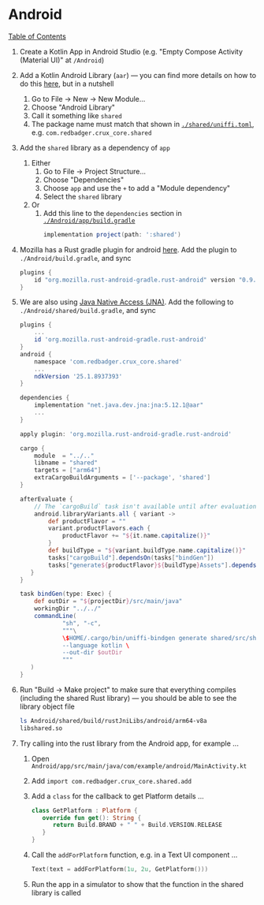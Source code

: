 # Android

[Table of Contents](./new-project.md)

1. Create a Kotlin App in Android Studio (e.g. "Empty Compose Activity (Material UI)" at `/Android`)

1. Add a Kotlin Android Library (`aar`) — you can find more details on how to do this [here](https://developer.android.com/studio/projects/android-library), but in a nutshell

   1. Go to File -> New -> New Module...
   1. Choose "Android Library"
   1. Call it something like `shared`
   1. The package name must match that shown in [`./shared/uniffi.toml`](../shared/uniffi.toml), e.g. `com.redbadger.crux_core.shared`

1. Add the `shared` library as a dependency of `app`

   1. Either
      1. Go to File -> Project Structure...
      1. Choose "Dependencies"
      1. Choose `app` and use the `+` to add a "Module dependency"
      1. Select the `shared` library
   1. Or
      1. Add this line to the `dependencies` section in [`./Android/app/build.gradle`](../Android/app/build.gradle)
         ```groovy
         implementation project(path: ':shared')
         ```

1. Mozilla has a Rust gradle plugin for android [here](https://github.com/mozilla/rust-android-gradle). Add the plugin to `./Android/build.gradle`, and sync

   ```groovy
   plugins {
       id "org.mozilla.rust-android-gradle.rust-android" version "0.9.3"
   }
   ```

1. We are also using [Java Native Access (JNA)](https://github.com/java-native-access/jna).
   Add the following to `./Android/shared/build.gradle`, and sync

   ```groovy
   plugins {
       ...
       id 'org.mozilla.rust-android-gradle.rust-android'
   }
   android {
       namespace 'com.redbadger.crux_core.shared'
       ...
       ndkVersion '25.1.8937393'
   }

   dependencies {
       implementation "net.java.dev.jna:jna:5.12.1@aar"
       ...
   }

   apply plugin: 'org.mozilla.rust-android-gradle.rust-android'

   cargo {
       module  = "../.."
       libname = "shared"
       targets = ["arm64"]
       extraCargoBuildArguments = ['--package', 'shared']
   }

   afterEvaluate {
       // The `cargoBuild` task isn't available until after evaluation.
       android.libraryVariants.all { variant ->
           def productFlavor = ""
           variant.productFlavors.each {
               productFlavor += "${it.name.capitalize()}"
           }
           def buildType = "${variant.buildType.name.capitalize()}"
           tasks["cargoBuild"].dependsOn(tasks["bindGen"])
           tasks["generate${productFlavor}${buildType}Assets"].dependsOn(tasks["cargoBuild"])
      }
   }

   task bindGen(type: Exec) {
       def outDir = "${projectDir}/src/main/java"
       workingDir "../../"
       commandLine(
               "sh", "-c",
               """\
               \$HOME/.cargo/bin/uniffi-bindgen generate shared/src/shared.udl \
               --language kotlin \
               --out-dir $outDir
               """
      )
   }

   ```

1. Run "Build -> Make project" to make sure that everything compiles (including the shared Rust library) — you should be able to see the library object file

   ```sh
   ls Android/shared/build/rustJniLibs/android/arm64-v8a
   libshared.so
   ```

1. Try calling into the rust library from the Android app, for example ...

   1. Open `Android/app/src/main/java/com/example/android/MainActivity.kt`
   1. Add `import com.redbadger.crux_core.shared.add`
   1. Add a `class` for the callback to get Platform details ...
      ```kotlin
      class GetPlatform : Platform {
         override fun get(): String {
            return Build.BRAND + " " + Build.VERSION.RELEASE
         }
      }
      ```
   1. Call the `addForPlatform` function, e.g. in a Text UI component ...

      ```kotlin
      Text(text = addForPlatform(1u, 2u, GetPlatform()))
      ```

   1. Run the app in a simulator to show that the function in the shared library is called
